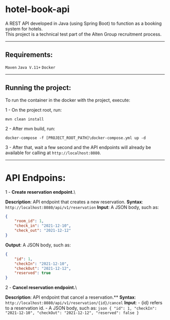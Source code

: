 # hotel-book-api
A REST API developed in Java (using Spring Boot) to function as a booking system for hotels.\
This project is a technical test part of the Alten Group recruitment process.

---

## Requirements:

```Maven``` 
```Java V.11+```
```Docker```

---

## Running the project:

To run the container in the docker with the project, execute: 

1 - On the project root, run:

`mvn clean install`

2 - After mvn build, run:

`docker-compose -f [PROJECT_ROOT_PATH]\docker-compose.yml up -d`

3 - After that, wait a few second and the API endpoints will already be available for calling at `http://localhost:8080`.

---

# API Endpoins:

1 - **Create reservation endpoint.**\

**Description**: API endpoint that creates a new reservation.
**Syntax**: `http://localhost:8080/api/v1/reservation`
**Input**: A JSON body, such as:
```json
{
    "room_id": 1, 
    "check_in": "2021-12-10",
    "check_out": "2021-12-12"
}
```
**Output**: A JSON body, such as:
```json
{
    "id": 1,
    "checkIn": "2021-12-10",
    "checkOut": "2021-12-12",
    "reserved": true
}
```

2 - **Cancel reservation endpoint.**\

**Description**: API endpoint that cancel a reservation.**
**Syntax**: `http://localhost:8080/api/v1/reservation/{id}/cancel`
**Input**: 
    - {id} refers to a reservation id.
    - A JSON body, such as:
    ```json
    {
        "id": 1,
        "checkIn": "2021-12-10",
        "checkOut": "2021-12-12",
        "reserved": false
    }
    ```
